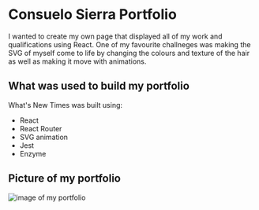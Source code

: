 # Consuelo Sierra Portfolio

I wanted to create my own page that displayed all of my work and qualifications using React. One of my favourite challneges was making the SVG of myself come to life by changing the colours and texture of the hair as well as making it move with animations.

## What was used to build my portfolio

What's New Times was built using:
  - React
  - React Router
  - SVG animation
  - Jest
  - Enzyme
  
## Picture of my portfolio

![image of my portfolio]()

